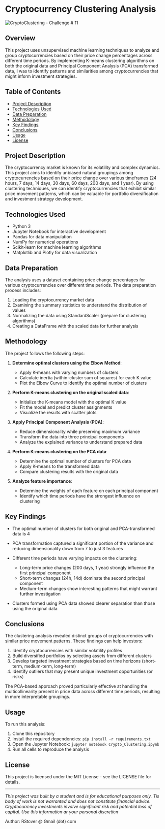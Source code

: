 # Cryptocurrency Clustering Analysis

![CryptoClustering - Challenge # 11](crypto-dataframe.svg)

## Overview

This project uses unsupervised machine learning techniques to analyze and group cryptocurrencies based on their price change percentages across different time periods. 
By implementing K-means clustering algorithms on both the original data and Principal Component Analysis (PCA) transformed data, I was to identify patterns and similarities among cryptocurrencies that might inform investment strategies.

## Table of Contents

- [Project Description](#project-description)
- [Technologies Used](#technologies-used)
- [Data Preparation](#data-preparation)
- [Methodology](#methodology)
- [Key Findings](#key-findings)
- [Conclusions](#conclusions)
- [Usage](#usage)
- [License](#license)

## Project Description

The cryptocurrency market is known for its volatility and complex dynamics. 
This project aims to identify unbiased natural groupings among cryptocurrencies based on their price change over various timeframes (24 hours, 7 days, 14 days, 30 days, 60 days, 200 days, and 1 year). 
By using clustering techniques, we can identify cryptocurrencies that exhibit similar price movement patterns, which can be valuable for portfolio diversification and investment strategy development.

## Technologies Used

- Python 3
- Jupyter Notebook for interactive development
- Pandas for data manipulation
- NumPy for numerical operations
- Scikit-learn for machine learning algorithms
- Matplotlib and Plotly for data visualization


## Data Preparation

The analysis uses a dataset containing price change percentages for various cryptocurrencies over different time periods. 
The data preparation process includes:

1. Loading the cryptocurrency market data
2. Examining the summary statistics to understand the distribution of values
3. Normalizing the data using StandardScaler (prepare for clustering algorithms)
4. Creating a DataFrame with the scaled data for further analysis

## Methodology

The project follows the following steps:

1. **Determine optimal clusters using the Elbow Method**:
   - Apply K-means with varying numbers of clusters
   - Calculate inertia (within-cluster sum of squares) for each K value
   - Plot the Elbow Curve to identify the optimal number of clusters

2. **Perform K-means clustering on the original scaled data**:
   - Initialize the K-means model with the optimal K value
   - Fit the model and predict cluster assignments
   - Visualize the results with scatter plots

3. **Apply Principal Component Analysis (PCA)**:
   - Reduce dimensionality while preserving maximum variance
   - Transform the data into three principal components
   - Analyze the explained variance to understand prepared data

4. **Perform K-means clustering on the PCA data**:
   - Determine the optimal number of clusters for PCA data
   - Apply K-means to the transformed data
   - Compare clustering results with the original data

5. **Analyze feature importance**:
   - Determine the weights of each feature on each principal component
   - Identify which time periods have the strongest influence on clustering

## Key Findings

- The optimal number of clusters for both original and PCA-transformed data is 4
- PCA transformation captured a significant portion of the variance and reducing dimensionality down from 7 to just 3 features
- Different time periods have varying impacts on the clustering:
  - Long-term price changes (200 days, 1 year) strongly influence the first principal component
  - Short-term changes (24h, 14d) dominate the second principal component
  - Medium-term changes show interesting patterns that might warrant further investigation

- Clusters formed using PCA data showed clearer separation than those using the original data

## Conclusions

The clustering analysis revealed distinct groups of cryptocurrencies with similar price movement patterns. 
These findings can help investors:

1. Identify cryptocurrencies with similar volatility profiles
2. Build diversified portfolios by selecting assets from different clusters
3. Develop targeted investment strategies based on time horizons (short-term, medium-term, long-term)
4. Identify outliers that may present unique investment opportunities (or risks)

The PCA-based approach proved particularly effective at handling the multicollinearity present in price data across different time periods, resulting in more interpretable groupings.

## Usage

To run this analysis:

1. Clone this repository
2. Install the required dependencies: `pip install -r requirements.txt`
3. Open the Jupyter Notebook: `jupyter notebook Crypto_Clustering.ipynb`
4. Run all cells to reproduce the analysis

## License

This project is licensed under the MIT License - see the LICENSE file for details.

---

*This project was built by a student and is for educational purposes only.  Tis body of work is not warranted and does not constitute financial advice. Cryptocurrency investments involve significant risk and potential loss of capital.  Use this information ar your personal discretion*

Author: RStover @ Gmail (dot) com
